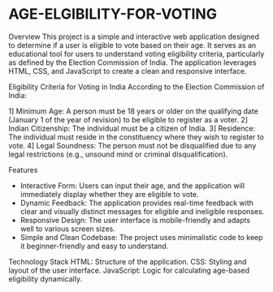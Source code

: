 # AGE-ELGIBILITY-FOR-VOTING
Overview
This project is a simple and interactive web application designed to determine if a user is eligible to vote based on their age. It serves as an educational tool for users to understand voting eligibility criteria, particularly as defined by the Election Commission of India. The application leverages HTML, CSS, and JavaScript to create a clean and responsive interface.

Eligibility Criteria for Voting in India
According to the Election Commission of India:

1] Minimum Age: A person must be 18 years or older on the qualifying date (January 1 of the year of revision) to be eligible to register as a voter.
2] Indian Citizenship: The individual must be a citizen of India.
3] Residence: The individual must reside in the constituency where they wish to register to vote.
4] Legal Soundness: The person must not be disqualified due to any legal restrictions (e.g., unsound mind or criminal disqualification).

Features
* Interactive Form: Users can input their age, and the application will immediately display whether they are eligible to vote.
* Dynamic Feedback: The application provides real-time feedback with clear and visually distinct messages for eligible and ineligible responses.
* Responsive Design: The user interface is mobile-friendly and adapts well to various screen sizes.
* Simple and Clean Codebase: The project uses minimalistic code to keep it beginner-friendly and easy to understand.

Technology Stack
HTML: Structure of the application.
CSS: Styling and layout of the user interface.
JavaScript: Logic for calculating age-based eligibility dynamically.

